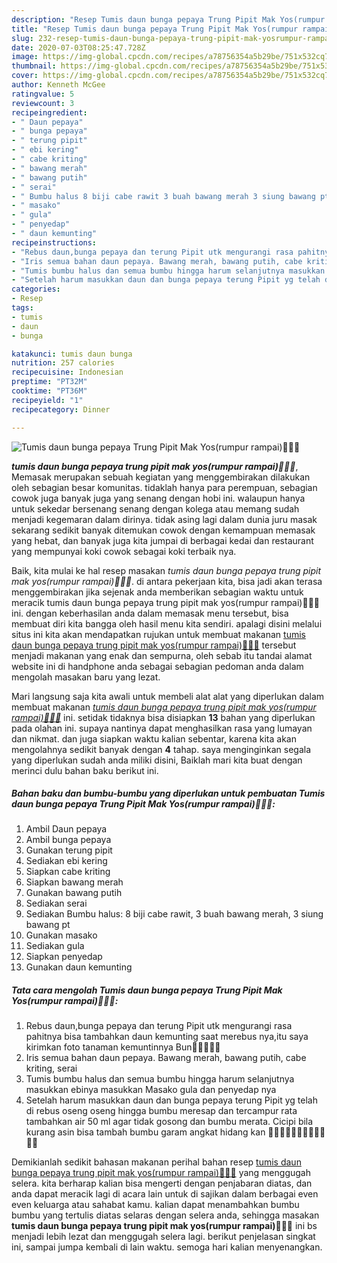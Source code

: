 ```yaml
---
description: "Resep Tumis daun bunga pepaya Trung Pipit Mak Yos(rumpur rampai)👍🏼😘 Lezat"
title: "Resep Tumis daun bunga pepaya Trung Pipit Mak Yos(rumpur rampai)👍🏼😘 Lezat"
slug: 232-resep-tumis-daun-bunga-pepaya-trung-pipit-mak-yosrumpur-rampai-lezat
date: 2020-07-03T08:25:47.728Z
image: https://img-global.cpcdn.com/recipes/a78756354a5b29be/751x532cq70/tumis-daun-bunga-pepaya-trung-pipit-mak-yosrumpur-rampai👍🏼😘-foto-resep-utama.jpg
thumbnail: https://img-global.cpcdn.com/recipes/a78756354a5b29be/751x532cq70/tumis-daun-bunga-pepaya-trung-pipit-mak-yosrumpur-rampai👍🏼😘-foto-resep-utama.jpg
cover: https://img-global.cpcdn.com/recipes/a78756354a5b29be/751x532cq70/tumis-daun-bunga-pepaya-trung-pipit-mak-yosrumpur-rampai👍🏼😘-foto-resep-utama.jpg
author: Kenneth McGee
ratingvalue: 5
reviewcount: 3
recipeingredient:
- " Daun pepaya"
- " bunga pepaya"
- " terung pipit"
- " ebi kering"
- " cabe kriting"
- " bawang merah"
- " bawang putih"
- " serai"
- " Bumbu halus 8 biji cabe rawit 3 buah bawang merah 3 siung bawang pt"
- " masako"
- " gula"
- " penyedap"
- " daun kemunting"
recipeinstructions:
- "Rebus daun,bunga pepaya dan terung Pipit utk mengurangi rasa pahitnya bisa tambahkan daun kemunting saat merebus nya,itu saya kirimkan foto tanaman kemuntinnya Bun🤭🤭🙏👍🏼"
- "Iris semua bahan daun pepaya. Bawang merah, bawang putih, cabe kriting, serai"
- "Tumis bumbu halus dan semua bumbu hingga harum selanjutnya masukkan ebinya masukkan Masako gula dan penyedap nya"
- "Setelah harum masukkan daun dan bunga pepaya terung Pipit yg telah di rebus oseng oseng hingga bumbu meresap dan tercampur rata tambahkan air 50 ml agar tidak gosong dan bumbu merata. Cicipi bila kurang asin bisa tambah bumbu garam angkat hidang kan 🙏🙏🙏👍🏼👍🏼👍🏼😘😘😘"
categories:
- Resep
tags:
- tumis
- daun
- bunga

katakunci: tumis daun bunga 
nutrition: 257 calories
recipecuisine: Indonesian
preptime: "PT32M"
cooktime: "PT36M"
recipeyield: "1"
recipecategory: Dinner

---
```



![Tumis daun bunga pepaya Trung Pipit Mak Yos(rumpur rampai)👍🏼😘](https://img-global.cpcdn.com/recipes/a78756354a5b29be/751x532cq70/tumis-daun-bunga-pepaya-trung-pipit-mak-yosrumpur-rampai👍🏼😘-foto-resep-utama.jpg)

<b><i>tumis daun bunga pepaya trung pipit mak yos(rumpur rampai)👍🏼😘</i></b>, Memasak merupakan sebuah kegiatan yang menggembirakan dilakukan oleh sebagian besar komunitas. tidaklah hanya para perempuan, sebagian cowok juga banyak juga yang senang dengan hobi ini. walaupun hanya untuk sekedar bersenang senang dengan kolega atau memang sudah menjadi kegemaran dalam dirinya. tidak asing lagi dalam dunia juru masak sekarang sedikit banyak ditemukan cowok dengan kemampuan memasak yang hebat, dan banyak juga kita jumpai di berbagai kedai dan restaurant yang mempunyai koki cowok sebagai koki terbaik nya.



Baik, kita mulai ke hal resep masakan <i>tumis daun bunga pepaya trung pipit mak yos(rumpur rampai)👍🏼😘</i>. di antara pekerjaan kita, bisa jadi akan terasa menggembirakan jika sejenak anda memberikan sebagian waktu untuk meracik tumis daun bunga pepaya trung pipit mak yos(rumpur rampai)👍🏼😘 ini. dengan keberhasilan anda dalam memasak menu tersebut, bisa membuat diri kita bangga oleh hasil menu kita sendiri. apalagi disini melalui situs ini kita akan mendapatkan rujukan untuk membuat makanan <u>tumis daun bunga pepaya trung pipit mak yos(rumpur rampai)👍🏼😘</u> tersebut menjadi makanan yang enak dan sempurna, oleh sebab itu tandai alamat website ini di handphone anda sebagai sebagian pedoman anda dalam mengolah masakan baru yang lezat.


Mari langsung saja kita awali untuk membeli alat alat yang diperlukan dalam membuat makanan <u><i>tumis daun bunga pepaya trung pipit mak yos(rumpur rampai)👍🏼😘</i></u> ini. setidak tidaknya bisa disiapkan <b>13</b> bahan yang diperlukan pada olahan ini. supaya nantinya dapat menghasilkan rasa yang lumayan dan nikmat. dan juga siapkan waktu kalian sebentar, karena kita akan mengolahnya sedikit banyak dengan <b>4</b> tahap. saya menginginkan segala yang diperlukan sudah anda miliki disini, Baiklah mari kita buat dengan merinci dulu bahan baku berikut ini.

<!--inarticleads1-->

##### Bahan baku dan bumbu-bumbu yang diperlukan untuk pembuatan Tumis daun bunga pepaya Trung Pipit Mak Yos(rumpur rampai)👍🏼😘:

1. Ambil  Daun pepaya
1. Ambil  bunga pepaya
1. Gunakan  terung pipit
1. Sediakan  ebi kering
1. Siapkan  cabe kriting
1. Siapkan  bawang merah
1. Gunakan  bawang putih
1. Sediakan  serai
1. Sediakan  Bumbu halus: 8 biji cabe rawit, 3 buah bawang merah, 3 siung bawang pt
1. Gunakan  masako
1. Sediakan  gula
1. Siapkan  penyedap
1. Gunakan  daun kemunting




<!--inarticleads2-->

##### Tata cara mengolah Tumis daun bunga pepaya Trung Pipit Mak Yos(rumpur rampai)👍🏼😘:

1. Rebus daun,bunga pepaya dan terung Pipit utk mengurangi rasa pahitnya bisa tambahkan daun kemunting saat merebus nya,itu saya kirimkan foto tanaman kemuntinnya Bun🤭🤭🙏👍🏼
1. Iris semua bahan daun pepaya. Bawang merah, bawang putih, cabe kriting, serai
1. Tumis bumbu halus dan semua bumbu hingga harum selanjutnya masukkan ebinya masukkan Masako gula dan penyedap nya
1. Setelah harum masukkan daun dan bunga pepaya terung Pipit yg telah di rebus oseng oseng hingga bumbu meresap dan tercampur rata tambahkan air 50 ml agar tidak gosong dan bumbu merata. Cicipi bila kurang asin bisa tambah bumbu garam angkat hidang kan 🙏🙏🙏👍🏼👍🏼👍🏼😘😘😘




Demikianlah sedikit bahasan makanan perihal bahan resep <u>tumis daun bunga pepaya trung pipit mak yos(rumpur rampai)👍🏼😘</u> yang menggugah selera. kita berharap kalian bisa mengerti dengan penjabaran diatas, dan anda dapat meracik lagi di acara lain untuk di sajikan dalam berbagai even even keluarga atau sahabat kamu. kalian dapat menambahkan bumbu bumbu yang tertulis diatas selaras dengan selera anda, sehingga masakan <b>tumis daun bunga pepaya trung pipit mak yos(rumpur rampai)👍🏼😘</b> ini bs menjadi lebih lezat dan menggugah selera lagi. berikut penjelasan singkat ini, sampai jumpa kembali di lain waktu. semoga hari kalian menyenangkan.
